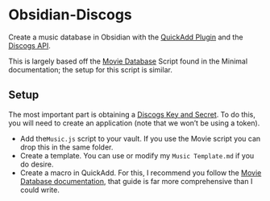 # Obsidian-Discogs

Create a music database in Obsidian with the [QuickAdd Plugin](https://github.com/chhoumann/quickadd) and the [Discogs API](https://www.discogs.com/developers).

This is largely based off the [Movie Database](https://minimal.guide/Guides/Create+a+movie+database) 
Script found in the Minimal documentation; the setup for this script is similar.

## Setup
The most important part is obtaining a [Discogs Key and Secret](https://www.discogs.com/settings/developers). To do this, you will need to create an application (note that we won’t be using a token).

- Add the`Music.js` script to your vault. If you use the Movie script you can drop this in the same folder.
- Create a template. You can use or modify my `Music Template.md` if you do desire.
- Create a macro in QuickAdd. For this, I recommend you follow the [Movie Database documentation](https://minimal.guide/Guides/Create+a+movie+database), that guide is far more comprehensive than I could write.
